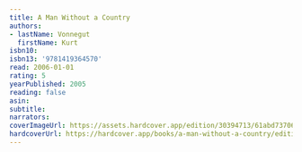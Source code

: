 ```yaml
---
title: A Man Without a Country
authors:
- lastName: Vonnegut
  firstName: Kurt
isbn10:
isbn13: '9781419364570'
read: 2006-01-01
rating: 5
yearPublished: 2005
reading: false
asin:
subtitle:
narrators:
coverImageUrl: https://assets.hardcover.app/edition/30394713/61abd7370641e90021d40d63f41dbd387e45d34c.jpeg
hardcoverUrl: https://hardcover.app/books/a-man-without-a-country/editions/31496994
---
```

